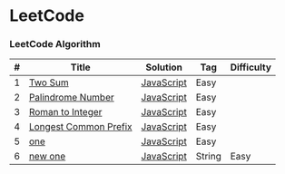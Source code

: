 # LeetCode

### LeetCode Algorithm

| #   | Title                                                                         | Solution                                                 | Tag    | Difficulty |
| --- | ----------------------------------------------------------------------------- | -------------------------------------------------------- | ------ | ---------- |
| 1   | [Two Sum](https://leetcode.com/problems/two-sum/)                             | [JavaScript](./Algorithms/Easy/1.twoSum.js)              | Easy   |
| 2   | [Palindrome Number](https://leetcode.com/problems/palindrome-number/)         | [JavaScript](./Algorithms/Easy/2.palindromeNumber.js)    | Easy   |
| 3   | [Roman to Integer](https://leetcode.com/problems/roman-to-integer/)           | [JavaScript](./Algorithms/Easy/3.romanToInt.js)          | Easy   |
| 4   | [Longest Common Prefix](https://leetcode.com/problems/longest-common-prefix/) | [JavaScript](./Algorithms/Easy/4.longestCommonPrefix.js) | Easy   |
| 5   | [one](https://leetcode.com/problems/valid-parentheses/)                       | [JavaScript](./Algorithms/Easy/5.isValid.js)             | Easy   |
| 6   | [new one](https://leetcode.com/problems/length-of-last-word/)                 | [JavaScript](./Algorithms/Easy/6.lengthOfLastWord.js)    | String | Easy       |
